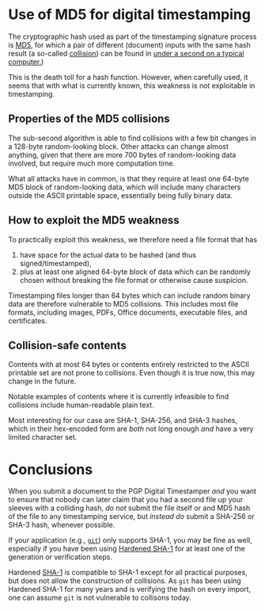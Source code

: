 # Use of MD5 for digital timestamping

The cryptographic hash used as part of the timestamping signature process is
[MD5](https://en.wikipedia.org/wiki/MD5), for which a pair of
different (document) inputs with the same hash result (a so-called
[collision](https://en.wikipedia.org/wiki/Collision_attack))
can be found in [under a second on a typical
computer.](https://en.wikipedia.org/wiki/MD5#Collision_vulnerabilities))

This is the death toll for a hash function. However, when carefully used, it
seems that with what is currently known, this weakness is not exploitable
in timestamping.

## Properties of the MD5 collisions

The sub-second algorithm is able to find collisions with a few bit changes
in a 128-byte random-looking block. Other attacks can change almost anything,
given that there are more 700 bytes of random-looking data involved, but
require much more computation time.

What all attacks have in common, is that they require at least one 64-byte MD5
block of random-looking data, which will include many characters outside the
ASCII printable space, essentially being fully binary data.

## How to exploit the MD5 weakness

To practically exploit this weakness, we therefore need a file format that has 

1. have space for the actual data to be hashed (and thus signed/timestamped),
2. plus at least one aligned 64-byte block of data which can be randomly chosen
   without breaking the file format or otherwise cause suspicion.

Timestamping files longer than 64 bytes which can include random binary data
are therefore vulnerable to MD5 collisions. This includes most file formats,
including images, PDFs, Office documents, executable files, and certificates.

## Collision-safe contents

Contents with at most 64 bytes or contents entirely restricted to the ASCII
printable set are not prone to collisions. Even though it is true now, this may
change in the future.

Notable examples of contents where it is currently infeasible to find
collisions include human-readable plain text.

Most interesting for our case are SHA-1, SHA-256, and SHA-3 hashes, which in
their hex-encoded form are *both* not long enough *and* have a very limited
character set.

# Conclusions

When you submit a document to the PGP Digital Timestamper *and* you want to
ensure that nobody can later claim that you had a second file up your sleeves
with a colliding hash, *do not* submit the file itself or and MD5 hash of the
file to any timestamping service, but *instead do* submit a SHA-256 or SHA-3
hash, whenever possible.

If your application (e.g., [`git`](https://git-scm.org)) only supports SHA-1,
you may be fine as well, especially if you have been using [Hardened
SHA-1](https://shattered.io/) for at least one of the generation or
verification steps.

Hardened [SHA-1](https://en.wikipedia.org/wiki/SHA-1) is compatible to SHA-1
except for all practical purposes, but does not allow the construction of
collisions. As `git` has been using Hardened SHA-1 for many years and is
verifying the hash on every import, one can assume `git` is not vulnerable to
collisons today.
